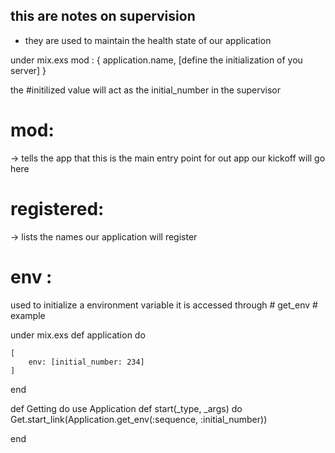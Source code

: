 ## this are notes on supervision

- they are used to maintain the health state of our application

under mix.exs
mod : {
    application.name, [define the initialization of you server]
}

the #initilized value will act as the initial_number in the supervisor

# mod:
-> tells the app that this is the main entry point for out app
our kickoff will go here

# registered: 
-> lists the names our application will register

# env :
used to initialize a environment variable
it is accessed through # get_env #
example

<!-- definging the application -->
under mix.exs
def application do

    [
        env: [initial_number: 234]
    ]
end

<!-- getting the env  -->

def Getting do
use Application
def start(_type, _args) do
    Get.start_link(Application.get_env(:sequence, :initial_number))


end